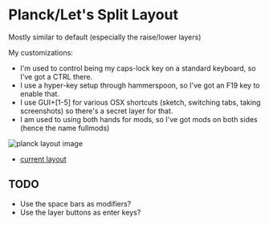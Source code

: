 # Planck/Let's Split Layout

Mostly similar to default (especially the raise/lower layers)

My customizations:
- I'm used to control being my caps-lock key on a standard keyboard, so I've
  got a CTRL there.
- I use a hyper-key setup through hammerspoon, so I've got an F19 key to enable
  that.
- I use GUI+[1-5] for various OSX shortcuts (sketch, switching tabs, taking
  screenshots) so there's a secret layer for that. 
- I am used to using both hands for mods, so I've got mods on both sides (hence
  the name fullmods)

![planck layout image](https://i.imgur.com/SjlKUR3.png)

- [current layout](http://www.keyboard-layout-editor.com/#/gists/1bcd477effdc9d202ee865b4e2a0b153)

## TODO

- Use the space bars as modifiers?
- Use the layer buttons as enter keys?
